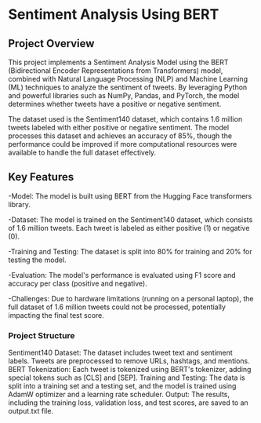 # Sentiment Analysis Using BERT

## Project Overview

This project implements a Sentiment Analysis Model using the BERT (Bidirectional Encoder Representations from Transformers) model, combined with Natural Language Processing (NLP) and Machine Learning (ML) techniques to analyze the sentiment of tweets. By leveraging Python and powerful libraries such as NumPy, Pandas, and PyTorch, the model determines whether tweets have a positive or negative sentiment.

The dataset used is the Sentiment140 dataset, which contains 1.6 million tweets labeled with either positive or negative sentiment. The model processes this dataset and achieves an accuracy of 85%, though the performance could be improved if more computational resources were available to handle the full dataset effectively.

## Key Features
-Model: The model is built using BERT from the Hugging Face transformers library.

-Dataset: The model is trained on the Sentiment140 dataset, which consists of 1.6 million tweets. Each tweet is labeled as either positive (1) or negative (0).

-Training and Testing: The dataset is split into 80% for training and 20% for testing the model.

-Evaluation: The model's performance is evaluated using F1 score and accuracy per class (positive and negative).

-Challenges: Due to hardware limitations (running on a personal laptop), the full dataset of 1.6 million tweets could not be processed, potentially impacting the final test score.

### Project Structure
Sentiment140 Dataset: The dataset includes tweet text and sentiment labels. Tweets are preprocessed to remove URLs, hashtags, and mentions.
BERT Tokenization: Each tweet is tokenized using BERT's tokenizer, adding special tokens such as [CLS] and [SEP].
Training and Testing: The data is split into a training set and a testing set, and the model is trained using AdamW optimizer and a learning rate scheduler.
Output: The results, including the training loss, validation loss, and test scores, are saved to an output.txt file.
